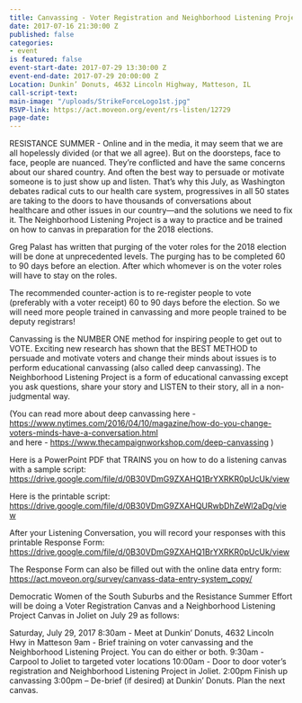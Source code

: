 ```yaml
---
title: Canvassing - Voter Registration and Neighborhood Listening Project
date: 2017-07-16 21:30:00 Z
published: false
categories:
- event
is featured: false
event-start-date: 2017-07-29 13:30:00 Z
event-end-date: 2017-07-29 20:00:00 Z
Location: Dunkin’ Donuts, 4632 Lincoln Highway, Matteson, IL
call-script-text: 
main-image: "/uploads/StrikeForceLogo1st.jpg"
RSVP-link: https://act.moveon.org/event/rs-listen/12729
page-date: 
---
```


RESISTANCE SUMMER - Online and in the media, it may seem that we are all hopelessly divided (or that we all agree).  But on the doorsteps, face to face, people are nuanced. They’re conflicted and have the same concerns about our shared country. And often the best way to persuade or motivate someone is to just show up and listen. 
That’s why this July, as Washington debates radical cuts to our health care system, progressives in all 50 states are taking to the doors to have thousands of conversations about healthcare and other issues in our country—and the solutions we need to fix it. The Neighborhood Listening Project is a way to practice and be trained on how to canvas in preparation for the 2018 elections. 

Greg Palast has written that purging of the voter roles for the 2018 election will be done at unprecedented levels. The purging has to be completed 60 to 90 days before an election. After which whomever is on the voter roles will have to stay on the roles. 

The recommended counter-action is to re-register people to vote (preferably with a voter receipt) 60 to 90 days before the election. So we will need more people trained in canvassing and more people trained to be deputy registrars!

Canvassing is the NUMBER ONE method for inspiring people to get out to VOTE. Exciting new research has shown that the BEST METHOD to persuade and motivate voters and change their minds about issues is to perform educational canvassing (also called deep canvassing). The Neighborhood Listening Project is a form of educational canvassing except you ask questions, share your story and LISTEN to their story, all in a non-judgmental way. 

(You can read more about deep canvassing 
here - https://www.nytimes.com/2016/04/10/magazine/how-do-you-change-voters-minds-have-a-conversation.html  
and 
here - https://www.thecampaignworkshop.com/deep-canvassing )  

Here is a PowerPoint PDF that TRAINS you on how to do a listening canvas with a sample script: 
https://drive.google.com/file/d/0B30VDmG9ZXAHQ1BrYXRKR0pUcUk/view  

Here is the printable script: 
https://drive.google.com/file/d/0B30VDmG9ZXAHQURwbDhZeWl2aDg/view  

After your Listening Conversation, you will record your responses with this printable Response Form: 
https://drive.google.com/file/d/0B30VDmG9ZXAHQ1BrYXRKR0pUcUk/view

The Response Form can also be filled out with the online data entry form: 
https://act.moveon.org/survey/canvass-data-entry-system_copy/ 

Democratic Women of the South Suburbs and the Resistance Summer Effort will be doing a Voter Registration Canvas and a Neighborhood Listening Project Canvas in Joliet on July 29 as follows: 

Saturday, July 29, 2017 
8:30am - Meet at Dunkin’ Donuts, 4632 Lincoln Hwy in Matteson
9am - Brief training on voter canvassing and the Neighborhood Listening Project. You can do either or both. 
9:30am - Carpool to Joliet to targeted voter locations
10:00am - Door to door voter’s registration and Neighborhood Listening Project in Joliet.
2:00pm Finish up canvassing 
3:00pm – De-brief (if desired) at Dunkin’ Donuts. Plan the next canvas. 